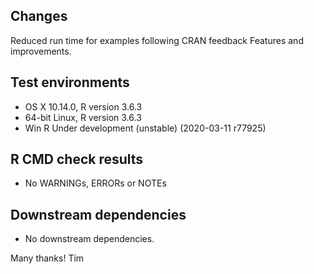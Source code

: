 ## Changes
Reduced run time for examples following CRAN feedback
Features and improvements. 

## Test environments
* OS X 10.14.0, R version 3.6.3
* 64-bit Linux, R version 3.6.3
* Win R Under development (unstable) (2020-03-11 r77925)


## R CMD check results
* No WARNINGs, ERRORs or NOTEs

## Downstream dependencies
* No downstream dependencies.

Many thanks!
Tim